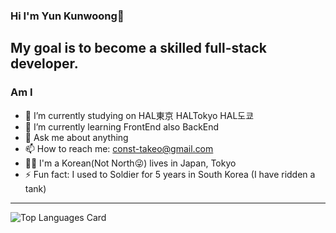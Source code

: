 ### Hi I'm Yun Kunwoong👋
My goal is to become a skilled full-stack developer.
---
<!--
**const-takeo/const-takeo** is a ✨ _special_ ✨ repository because its `README.md` (this file) appears on your GitHub profile.

Here are some ideas to get you started:


-->
### Am I
- 🔭 I’m currently studying on HAL東京 HALTokyo HAL도쿄
- 🌱 I’m currently learning FrontEnd also BackEnd
- 💬 Ask me about anything
- 📫 How to reach me: const-takeo@gmail.com
- 🏳️‍🌈 I'm a Korean(Not North😜) lives in Japan, Tokyo
- ⚡ Fun fact: I used to Soldier for 5 years in South Korea (I have ridden a tank)

---

![Top Languages Card](https://github-readme-stats.vercel.app/api/top-langs/?username=zizi4n5)

